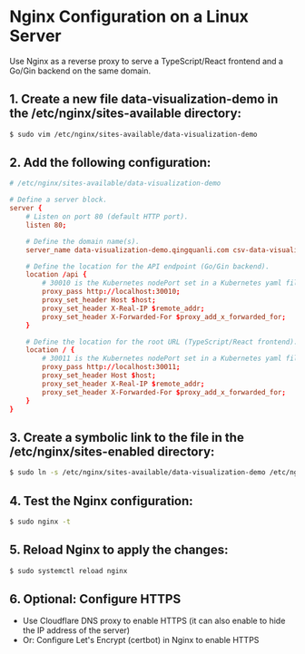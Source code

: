 # Nginx Configuration on a Linux Server

Use Nginx as a reverse proxy to serve a TypeScript/React frontend and a Go/Gin backend on the same domain.

## 1. Create a new file data-visualization-demo in the /etc/nginx/sites-available directory:
```bash
$ sudo vim /etc/nginx/sites-available/data-visualization-demo
```

## 2. Add the following configuration:

```conf
# /etc/nginx/sites-available/data-visualization-demo

# Define a server block.
server {
    # Listen on port 80 (default HTTP port).
    listen 80;

    # Define the domain name(s).
    server_name data-visualization-demo.qingquanli.com csv-data-visualization.qingquanli.com;

    # Define the location for the API endpoint (Go/Gin backend).
    location /api {
        # 30010 is the Kubernetes nodePort set in a Kubernetes yaml file.
        proxy_pass http://localhost:30010;
        proxy_set_header Host $host;
        proxy_set_header X-Real-IP $remote_addr;
        proxy_set_header X-Forwarded-For $proxy_add_x_forwarded_for;
    }

    # Define the location for the root URL (TypeScript/React frontend).
    location / {
        # 30011 is the Kubernetes nodePort set in a Kubernetes yaml file.
        proxy_pass http://localhost:30011;
        proxy_set_header Host $host;
        proxy_set_header X-Real-IP $remote_addr;
        proxy_set_header X-Forwarded-For $proxy_add_x_forwarded_for;
    }
}
```


## 3. Create a symbolic link to the file in the /etc/nginx/sites-enabled directory:
```bash
$ sudo ln -s /etc/nginx/sites-available/data-visualization-demo /etc/nginx/sites-enabled/
```

## 4. Test the Nginx configuration:
```bash
$ sudo nginx -t
```


## 5. Reload Nginx to apply the changes:
```bash
$ sudo systemctl reload nginx
```


## 6. Optional: Configure HTTPS

- Use Cloudflare DNS proxy to enable HTTPS (it can also enable to hide the IP address of the server)
- Or: Configure Let's Encrypt (certbot) in Nginx to enable HTTPS
